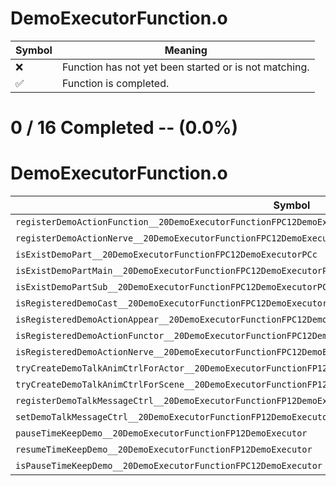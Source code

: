 # DemoExecutorFunction.o
| Symbol | Meaning 
| ------------- | ------------- 
| :x: | Function has not yet been started or is not matching. 
| :white_check_mark: | Function is completed. 


# 0 / 16 Completed -- (0.0%)
# DemoExecutorFunction.o
| Symbol | Decompiled? |
| ------------- | ------------- |
| `registerDemoActionFunction__20DemoExecutorFunctionFPC12DemoExecutorPC9LiveActorRCQ22MR11FunctorBasePCc` | :x: |
| `registerDemoActionNerve__20DemoExecutorFunctionFPC12DemoExecutorPC9LiveActorPC5NervePCc` | :x: |
| `isExistDemoPart__20DemoExecutorFunctionFPC12DemoExecutorPCc` | :x: |
| `isExistDemoPartMain__20DemoExecutorFunctionFPC12DemoExecutorPCc` | :x: |
| `isExistDemoPartSub__20DemoExecutorFunctionFPC12DemoExecutorPCc` | :x: |
| `isRegisteredDemoCast__20DemoExecutorFunctionFPC12DemoExecutorPC9LiveActor` | :x: |
| `isRegisteredDemoActionAppear__20DemoExecutorFunctionFPC12DemoExecutorPC9LiveActor` | :x: |
| `isRegisteredDemoActionFunctor__20DemoExecutorFunctionFPC12DemoExecutorPC9LiveActor` | :x: |
| `isRegisteredDemoActionNerve__20DemoExecutorFunctionFPC12DemoExecutorPC9LiveActor` | :x: |
| `tryCreateDemoTalkAnimCtrlForActor__20DemoExecutorFunctionFP12DemoExecutorP9LiveActorPCcPCc` | :x: |
| `tryCreateDemoTalkAnimCtrlForScene__20DemoExecutorFunctionFP12DemoExecutorP9LiveActorRC12JMapInfoIterPCcPCcll` | :x: |
| `registerDemoTalkMessageCtrl__20DemoExecutorFunctionFP12DemoExecutorP9LiveActorP15TalkMessageCtrl` | :x: |
| `setDemoTalkMessageCtrl__20DemoExecutorFunctionFP12DemoExecutorPC9LiveActorP15TalkMessageCtrl` | :x: |
| `pauseTimeKeepDemo__20DemoExecutorFunctionFP12DemoExecutor` | :x: |
| `resumeTimeKeepDemo__20DemoExecutorFunctionFP12DemoExecutor` | :x: |
| `isPauseTimeKeepDemo__20DemoExecutorFunctionFPC12DemoExecutor` | :x: |
